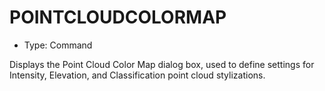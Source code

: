 # POINTCLOUDCOLORMAP

- Type: Command

Displays the Point Cloud Color Map dialog box, used to define settings for Intensity, Elevation, and Classification point cloud stylizations.
